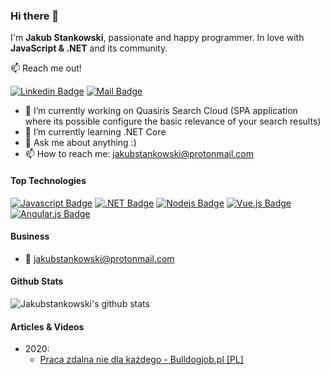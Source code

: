 ### Hi there 👋
I'm **Jakub Stankowski**, passionate and happy programmer. In love with **JavaScript & .NET** and its community.

:mailbox: Reach me out!

[![Linkedin Badge](https://img.shields.io/badge/-Jakub-0e76a8?style=flat&labelColor=0e76a8&logo=linkedin&logoColor=white)](https://www.linkedin.com/in/jakub-stankowski/) [![Mail Badge](https://img.shields.io/badge/-Jakub-000000?style=flat&labelColor=000000&logo=protonmail&logoColor=white)](mailto:jakubstankowski@protonmail.com)


- 🔭 I’m currently working on Quasiris Search Cloud (SPA application where its possible configure the basic relevance of your search results)
- 🌱 I’m currently learning .NET Core
- 💬 Ask me about anything :)
- 📫 How to reach me: jakubstankowski@protonmail.com

#### Top Technologies

<!-- TODO: Make technologies links takes you to repositories -->

[![Javascript Badge](https://img.shields.io/badge/-Javascript-F0DB4F?style=for-the-badge&labelColor=black&logo=javascript&logoColor=F0DB4F)](#) [![.NET Badge](https://img.shields.io/badge/-.NET-512bd4?style=for-the-badge&labelColor=black&logo=.net&logoColor=FFFFFF)](#) [![Nodejs Badge](https://img.shields.io/badge/-Nodejs-3C873A?style=for-the-badge&labelColor=black&logo=node.js&logoColor=3C873A)](#) [![Vue.js Badge](https://img.shields.io/badge/-Vue.js-42b983?style=for-the-badge&labelColor=black&logo=vue.js&logoColor=#42b983)](#) [![Angular.js Badge](https://img.shields.io/badge/-Angular-b52e32?style=for-the-badge&labelColor=black&logo=angular&logoColor=b52e32)](#)

#### Business 
- :email: jakubstankowski@protonmail.com

#### Github Stats

![Jakubstankowski's github stats](https://github-readme-stats.vercel.app/api?username=jakubstankowski&count_private=true&theme=tokyonight&hide=contribs,prs)

#### Articles & Videos
 - 2020:
    - [Praca zdalna nie dla każdego - Bulldogjob.pl [PL]](https://bulldogjob.pl/news/1312-praca-zdalna-nie-dla-kazdego)
